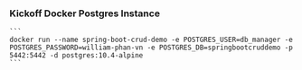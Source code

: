 ### Kickoff Docker Postgres Instance
    ```
    docker run --name spring-boot-crud-demo -e POSTGRES_USER=db_manager -e POSTGRES_PASSWORD=william-phan-vn -e POSTGRES_DB=springbootcruddemo -p 5442:5442 -d postgres:10.4-alpine
    ```
